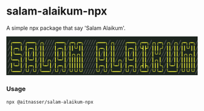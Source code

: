 # salam-alaikum-npx
A simple npx package that say 'Salam Alaikum'.

![alt salam-alaikum](https://github.com/aitnasser/salam-alaikum-npx/blob/master/assets/salam.png?raw=true)
### Usage

```bash
npx @aitnasser/salam-alaikum-npx
```
